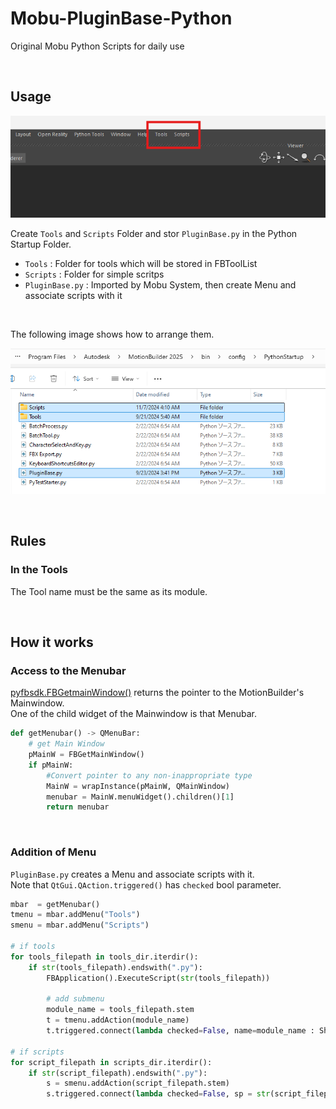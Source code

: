 # Mobu-PluginBase-Python
Original Mobu Python Scripts for daily use

<br>

## Usage
  ![alt text](images/image-1.png)

Create `Tools` and `Scripts` Folder and stor `PluginBase.py` in the Python Startup Folder.

- `Tools`   : Folder for tools which will be stored in FBToolList
- `Scripts` : Folder for simple scritps
- `PluginBase.py` : Imported by Mobu System, then create Menu and associate scripts with it

<br>

The following image shows how to arrange them.

![alt text](images/image-2.png)


<br>

## Rules
### In the Tools
The Tool name must be the same as its module.

<br>

## How it works
### Access to the Menubar
[pyfbsdk.FBGetmainWindow()](https://help.autodesk.com/cloudhelp/2025/ENU/MOBU-PYTHON-API-REF/namespacepyfbsdk.html#a168c7b3df16bd9358f8326cd57167134) returns the pointer to the MotionBuilder's Mainwindow.<br>
One of the child widget of the Mainwindow is that Menubar.


```python
def getMenubar() -> QMenuBar:
    # get Main Window
    pMainW = FBGetMainWindow()
    if pMainW:
        #Convert pointer to any non-inappropriate type
        MainW = wrapInstance(pMainW, QMainWindow)
        menubar = MainW.menuWidget().children()[1]
        return menubar
```
<br>

### Addition of Menu
`PluginBase.py` creates a Menu and associate scripts with it.<br>
Note that `QtGui.QAction.triggered()` has `checked` bool parameter.

```python
mbar  = getMenubar()
tmenu = mbar.addMenu("Tools")
smenu = mbar.addMenu("Scripts")

# if tools
for tools_filepath in tools_dir.iterdir():
    if str(tools_filepath).endswith(".py"):
        FBApplication().ExecuteScript(str(tools_filepath))
        
        # add submenu
        module_name = tools_filepath.stem
        t = tmenu.addAction(module_name)
        t.triggered.connect(lambda checked=False, name=module_name : ShowToolByName(name))

# if scripts
for script_filepath in scripts_dir.iterdir():
    if str(script_filepath).endswith(".py"):
        s = smenu.addAction(script_filepath.stem)
        s.triggered.connect(lambda checked=False, sp = str(script_filepath) : FBApplication().ExecuteScript(sp))

```
